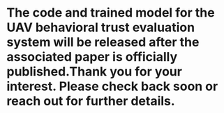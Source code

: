 # The code and trained model for the UAV behavioral trust evaluation system will be released after the associated paper is officially published.Thank you for your interest. Please check back soon or reach out for further details.

